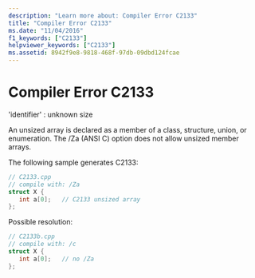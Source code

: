 ```yaml
---
description: "Learn more about: Compiler Error C2133"
title: "Compiler Error C2133"
ms.date: "11/04/2016"
f1_keywords: ["C2133"]
helpviewer_keywords: ["C2133"]
ms.assetid: 8942f9e8-9818-468f-97db-09dbd124fcae
---
```

# Compiler Error C2133

'identifier' : unknown size

An unsized array is declared as a member of a class, structure, union, or enumeration. The /Za (ANSI C) option does not allow unsized member arrays.

The following sample generates C2133:

```cpp
// C2133.cpp
// compile with: /Za
struct X {
   int a[0];   // C2133 unsized array
};
```

Possible resolution:

```cpp
// C2133b.cpp
// compile with: /c
struct X {
   int a[0];   // no /Za
};
```

